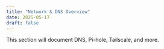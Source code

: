 ```yaml
---
title: "Network & DNS Overview"
date: 2025-05-17
draft: false
---
```


This section will document DNS, Pi-hole, Tailscale, and more.
